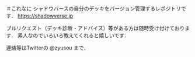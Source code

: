 ＃これなに
シャドウバースの自分のデッキをバージョン管理するレポジトリです．
https://shadowverse.jp

プルリクエスト（デッキ診断・アドバイス）等がある方は随時受け付けております．
素人なのでいろいろ教えてくれると嬉しいです．

連絡等はTwitterの @zyusou まで．
